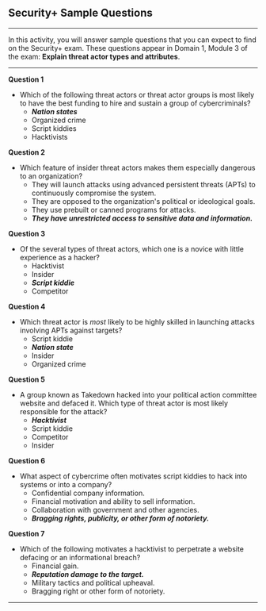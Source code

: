 ## Security+ Sample Questions

---
In this activity, you will answer sample questions that you can expect to find on the Security+ exam. These questions appear in Domain 1, Module 3 of the exam: **Explain threat actor types and attributes**. 

---

**Question 1**

- Which of the following threat actors or threat actor groups is most likely to have the best funding to hire and sustain a group of cybercriminals?
  - ***Nation states***
  - Organized crime
  - Script kiddies
  - Hacktivists



**Question 2**

- Which feature of insider threat actors makes them especially dangerous to an organization?
  - They will launch attacks using advanced persistent threats (APTs) to continuously compromise the system.
  - They are opposed to the organization's political or ideological goals.
  - They use prebuilt or canned programs for attacks.
  - ***They have unrestricted access to sensitive data and information.***
    

**Question 3**

* Of the several types of threat actors, which one is a novice with little experience as a hacker?
  * Hacktivist
  * Insider 
  * ***Script kiddie***
  * Competitor
    

**Question 4**

* Which threat actor is *most* likely to be highly skilled in launching attacks involving APTs against targets?
  * Script kiddie
  * ***Nation state***
  * Insider 
  * Organized crime
    

**Question 5**

* A group known as Takedown hacked into your political action committee website and defaced it. Which type of threat actor is most likely responsible for the attack?
  * ***Hacktivist***
  * Script kiddie
  * Competitor
  * Insider
    

**Question 6**

* What aspect of cybercrime often motivates script kiddies to hack into systems or into a company?
  * Confidential company information.
  * Financial motivation and ability to sell information. 
  * Collaboration with government and other agencies.
  * ***Bragging rights, publicity, or other form of notoriety.***
    

**Question 7**

* Which of the following motivates a hacktivist to perpetrate a website defacing or an informational breach?
  * Financial gain.
  * ***Reputation damage to the target.***
  * Military tactics and political upheaval.
  * Bragging right or other form of notoriety.

---
